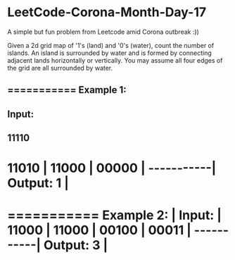 # LeetCode-Corona-Month-Day-17
A simple but fun problem from Leetcode amid Corona outbreak :))

Given a 2d grid map of '1's (land) and '0's (water), count the number of islands. An island is surrounded by water and is formed by connecting adjacent lands horizontally or vertically. You may assume all four edges of the grid are all surrounded by water.

===========
Example 1:
------------
Input:     
------------
11110      
------------
11010      |
11000      |
00000      |
-----------|
Output: 1  |
===========

===========
Example 2: |
Input:     |
11000      |
11000      |
00100      |
00011      |
-----------|
Output: 3  |
============
